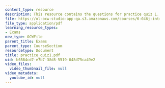 ```yaml
---
content_type: resource
description: This resource contains the questions for practice quiz 1.
file: https://ol-ocw-studio-app-qa.s3.amazonaws.com/courses/6-046j-introduction-to-algorithms-sma-5503-fall-2005/b6584cd7e7b738d85519048d75ca49e2_practice_quiz1.pdf
file_type: application/pdf
learning_resource_types:
- Exams
ocw_type: OCWFile
parent_title: Exams
parent_type: CourseSection
resourcetype: Document
title: practice_quiz1.pdf
uid: b6584cd7-e7b7-38d8-5519-048d75ca49e2
video_files:
  video_thumbnail_file: null
video_metadata:
  youtube_id: null
---
```

